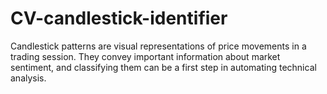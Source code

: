 # CV-candlestick-identifier
Candlestick patterns are visual representations of price movements in a trading session. They convey important information about market sentiment, and classifying them can be a first step in automating technical analysis.
